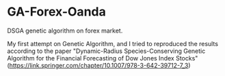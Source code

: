 # GA-Forex-Oanda

DSGA genetic algorithm on forex market.

My first attempt on Genetic Algorithm, and I tried to reproduced the results according to the paper "Dynamic-Radius Species-Conserving Genetic Algorithm for the Financial Forecasting of Dow Jones Index Stocks" (https://link.springer.com/chapter/10.1007/978-3-642-39712-7_3)
